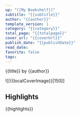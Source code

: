 ```yaml
---
up: "[[My Bookshelf]]"
subtitle: "{{subtitle}}"
author: "{{author}}"
template_version: 1
category: "{{category}}"
total_page: "{{totalpage}}"
cover_url: "{{coverUrl}}"
publish_date: "{{publishDate}}"
read_date:
favorite: false
tags: 
---
```


{{title}} by {{author}}

![[{{localCoverImage}}|150]]

## Highlights
{{highlights}}



